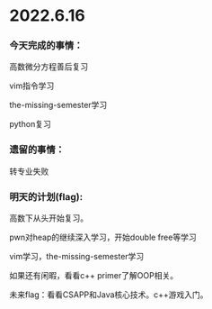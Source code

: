 # 2022.6.16

### 今天完成的事情：

高数微分方程善后复习

vim指令学习

the-missing-semester学习

python复习

### 遗留的事情：

转专业失败

### 明天的计划(flag):

高数下从头开始复习。

pwn对heap的继续深入学习，开始double free等学习

vim学习，the-missing-semester学习

如果还有闲暇，看看c++ primer了解OOP相关。

未来flag：看看CSAPP和Java核心技术。c++游戏入门。

